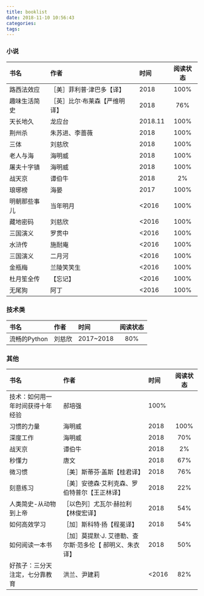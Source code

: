 ```yaml
---
title: booklist
date: 2018-11-10 10:56:43
categories:
tags:
---
```

### 小说
| 书名 | 作者 | 时间 | 阅读状态 |
| :------| :------ | :------ | :------: |
| 路西法效应 | ［美］菲利普·津巴多【译】 | 2018 | 100% |
| 趣味生活简史 | ［英］比尔·布莱森【严维明译】 | 2018 | 76% |
| 天长地久 | 龙应台 | 2018.11 | 100% |
| 荆州杀 | 朱苏进、李蔷薇 | 2018 | 100% |
| 三体 | 刘慈欣 | 2018 | 100% |
| 老人与海 | 海明威 | 2018 | 100% |
| 屠夫十字镇 | 海明威 | 2018 | 100% |
| 战天京 | 谭伯牛 | 2018 | 2% |
| 琅琊榜 | 海晏 | 2017 | 100% |
| 明朝那些事儿 | 当年明月 | <2016 | 100% |
| 藏地密码 | 刘慈欣 | <2016 | 100% |
| 三国演义 | 罗贯中 | <2016 | 100% |
| 水浒传 | 施耐庵 | <2016 | 100% |
| 三国演义 | 二月河 | <2016 | 100% |
| 金瓶梅 | 兰陵笑笑生 | <2016 | 100% |
| 杜月笙全传 | 【忘记】 | <2016 | 100% |
| 无尾狗 | 阿丁 | <2016 | 100% |
### 技术类
| 书名 | 作者 | 时间 | 阅读状态 |
| :------| :------ | :------ | :------: |
| 流畅的Python | 刘慈欣 | 2017~2018 | 80% |
### 其他
| 书名 | 作者 | 时间 | 阅读状态 |
| :------| :------ | :------ | :------: |
| 技术：如何用一年时间获得十年经验 | 郝培强 | 100% |
| 习惯的力量 | 海明威 | 2018 | 100% |
| 深度工作 | 海明威 | 2018 | 70% |
| 战天京 | 谭伯牛 | 2018 | 2% |
| 秒懂力 | 唐文 | 2018 | 67% |
| 微习惯 | ［美］斯蒂芬·盖斯【桂君译】 | 2018 | 76% |
| 刻意练习 | ［美］安德森·艾利克森、罗伯特普尔【王正林译】 | 2018 | 22% |
| 人类简史-从动物到上帝 | ［以色列］尤瓦尔·赫拉利【林俊宏译】 | 2018 | 54% |
| 如何高效学习 | ［加］斯科特·扬【程冕译】 | 2018 | 54% |
| 如何阅读一本书 |［加］莫提默·J. 艾德勒、查尔斯·范多伦【 郝明义、朱衣译】 | 2018 | 50% |
| 好孩子：三分天注定，七分靠教育 | 洪兰、尹建莉 | <2016 | 82% |